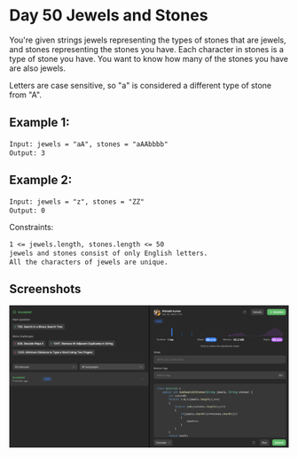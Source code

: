 
# Day 50 Jewels and Stones

You're given strings jewels representing the types of stones that are jewels, and stones representing the stones you have. Each character in stones is a type of stone you have. You want to know how many of the stones you have are also jewels.

Letters are case sensitive, so "a" is considered a different type of stone from "A".

## Example 1:


````
Input: jewels = "aA", stones = "aAAbbbb"
Output: 3
````

## Example 2:
````
Input: jewels = "z", stones = "ZZ"
Output: 0
````

Constraints:

```
1 <= jewels.length, stones.length <= 50
jewels and stones consist of only English letters.
All the characters of jewels are unique.
```











## Screenshots

![Solution Screenshot](/ProgramSS/Solution50.png)








